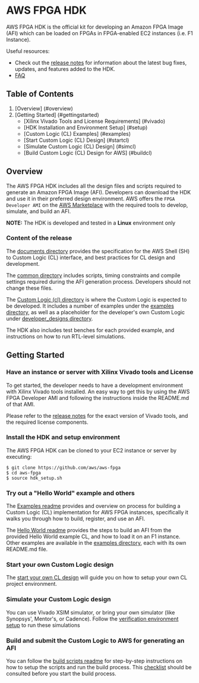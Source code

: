 
# AWS FPGA HDK

AWS FPGA HDK is the official kit for developing an Amazon FPGA Image (AFI) which can be loaded on FPGAs in FPGA-enabled EC2 instances (i.e. F1 Instance).

Useful resources:
* Check out the [release notes](../RELEASE_NOTES.md) for information about the latest bug fixes, updates, and features added to the HDK.
* [FAQ](../aws-fpga/FAQs.md)

## Table of Contents
1. [Overview] (#overview)
2. [Getting Started] (#gettingstarted)
    - [Xilinx Vivado Tools and License Requirements] (#vivado)
    - [HDK Installation and Environment Setup] (#setup)
    - [Custom Logic (CL) Examples] (#examples)
    - [Start Custom Logic (CL) Design] (#startcl)
    - [Simulate Custom Logic (CL) Design] (#simcl)
    - [Build Custom Logic (CL) Design for AWS] (#buildcl)

<a name="overview"></a>
## Overview 

The AWS FPGA HDK includes all the design files and scripts required to generate an Amazon FPGA Image (AFI). Developers can download the HDK and use it in their preferred design environment. AWS offers the `FPGA Developer AMI` on the [AWS Marketplace](https://aws.amazon.com/marketplace) with the required tools to develop, simulate, and build an AFI.

**NOTE:** The HDK is developed and tested in a **Linux** environment only

### Content of the release

The [documents directory](./docs) provides the specification for the AWS Shell (SH) to Custom Logic (CL) interface, and best practices for CL design and development.

The [common directory](./common) includes scripts, timing constraints and compile settings required during the AFI generation process. Developers should not change these files.

The [Custom Logic (cl) directory](./cl) is where the Custom Logic is expected to be developed. It includes a number of examples under the [examples directory](./cl/examples), as well as a placeholder for the developer's own Custom Logic under [developer_designs directory](./cl/developer_designs).  

The HDK also includes test benches for each provided example, and instructions on how to run RTL-level simulations.

<a name="gettingstarted"></a>
## Getting Started 

### Have an instance or server with Xilinx Vivado tools and License <a name="vivado"></a>

To get started, the developer needs to have a development environment with Xilinx Vivado tools installed. An easy way to get this by using the AWS FPGA Developer AMI and following the instructions inside the README.md of that AMI.

Please refer to the [release notes](../RELEASE_NOTES.md) for the exact version of Vivado tools, and the required license components.

 <a name="setup"></a>
### Install the HDK and setup environment

The AWS FPGA HDK can be cloned to your EC2 instance or server by executing:

    $ git clone https://github.com/aws/aws-fpga
    $ cd aws-fpga
    $ source hdk_setup.sh


### Try out a "Hello World" example and others <a name="examples"></a>

The [Examples readme](./cl/examples/README.md) provides and overview on process for building a Custom Logic (CL) implementation for AWS FPGA instances, specifically it walks you through how to build, register, and use an AFI. 

The [Hello World readme](./cl/examples/cl_hello_world/README.md) provides the steps to build an AFI from the provided Hello World example CL, and how to load it on an F1 instance.
Other examples are available in the [examples directory](./cl/examples), each with its own README.md file.

<a name="startcl"></a>
### Start your own Custom Logic design 

The [start your own CL design](./cl/developer_designs/README.md) will guide you on how to setup your own CL project environment.

<a name="simcl"></a>
### Simulate your Custom Logic design 

You can use Vivado XSIM simulator, or bring your own simulator (like Synopsys', Mentor's, or Cadence).
Follow the [verification environment setup](./docs/Simulating-CL-Designs-(RTL-Simulation)#introduction) to run these simulations

### Build and submit the Custom Logic to AWS for generating an AFI <a name="buildcl"></a>

You can follow the [build scripts readme](./common/shell_current/new_cl_template/build/README.md) for step-by-step instructions on how to setup the scripts and run the build process.
This [checklist](./cl/CHECKLIST_BEFORE_BUILDING_CL.md) should be consulted before you start the build process.

